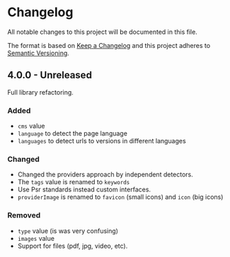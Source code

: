 # Changelog

All notable changes to this project will be documented in this file.

The format is based on [Keep a Changelog](http://keepachangelog.com/)
and this project adheres to [Semantic Versioning](http://semver.org/).

## 4.0.0 - Unreleased
Full library refactoring.

### Added
- `cms` value
- `language` to detect the page language
- `languages` to detect urls to versions in different languages

### Changed
- Changed the providers approach by independent detectors.
- The `tags` value is renamed to `keywords`
- Use Psr standards instead custom interfaces.
- `providerImage` is renamed to `favicon` (small icons) and `icon` (big icons)

### Removed
- `type` value (is was very confusing)
- `images` value
- Support for files (pdf, jpg, video, etc).
